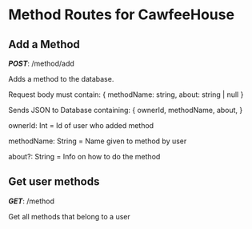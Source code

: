 # Method Routes for CawfeeHouse

## Add a Method

**_POST_**: /method/add

Adds a method to the database.

Request body must contain:
{
methodName: string,
about: string | null
}

Sends JSON to Database containing:
{
ownerId,
methodName,
about,
}

ownerId: Int = Id of user who added method

methodName: String = Name given to method by user

about?: String = Info on how to do the method

## Get user methods

**_GET_**: /method

Get all methods that belong to a user
